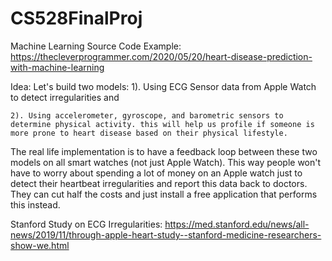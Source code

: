 # CS528FinalProj

Machine Learning Source Code Example:
https://thecleverprogrammer.com/2020/05/20/heart-disease-prediction-with-machine-learning

Idea: Let's build two models:
    	1). Using ECG Sensor data from Apple Watch to detect irregularities and

    2). Using accelerometer, gyroscope, and barometric sensors to determine physical activity. this will help us profile if someone is more prone to heart disease based on their physical lifestyle.

The real life implementation is to have a feedback loop between these two models on all smart watches (not just Apple Watch). This way people won't have to worry about spending a lot of money on an Apple watch just to detect their heartbeat irregularities and report this data back to doctors. They can cut half the costs and just install a free application that performs this instead. 

Stanford Study on ECG Irregularities: https://med.stanford.edu/news/all-news/2019/11/through-apple-heart-study--stanford-medicine-researchers-show-we.html
